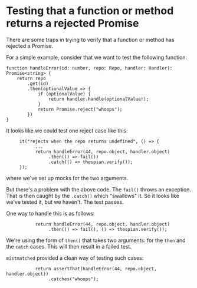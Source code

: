# Testing that a function or method returns a rejected Promise

There are some traps in trying to verify that a function or method has rejected a Promise.

For a simple example, consider that we want to test the following function:

```
function handleError(id: number, repo: Repo, handler: Handler): Promise<string> {
    return repo
        .get(id)
        .then(optionalValue => {
            if (optionalValue) {
                return handler.handle(optionalValue!);
            }
            return Promise.reject("whoops");
        })
}
```

It looks like we could test one reject case like this:

```
     it("rejects when the repo returns undefined", () => {
           ...
           return handleError(44, repo.object, handler.object)
                .then(() => fail())
                .catch(() => thespian.verify());
     });
```
where we've set up mocks for the two arguments.

But there's a problem with the above code. The `fail()` throws an exception. 
That is then caught by the `.catch()` which "swallows" it.
So it looks like we've tested it, but we haven't. The test passes.

One way to handle this is as follows:

```
           return handleError(44, repo.object, handler.object)
                .then(() => fail(), () => thespian.verify());
```

We're using the form of `then()` that takes two arguments: for the `then` and the `catch` cases.
This will then result in a failed test.

`mistmatched` provided a clean way of testing such cases:

```
           return assertThat(handleError(44, repo.object, handler.object))
                .catches("whoops");
```

